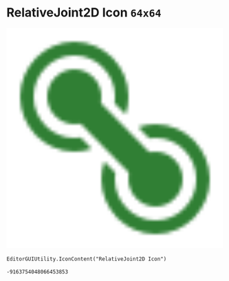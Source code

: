 # RelativeJoint2D Icon `64x64`
<img src="/img/RelativeJoint2D%20Icon.png" width=512 height=512>

``` CSharp
EditorGUIUtility.IconContent("RelativeJoint2D Icon")
```
```
-9163754048066453853
```

